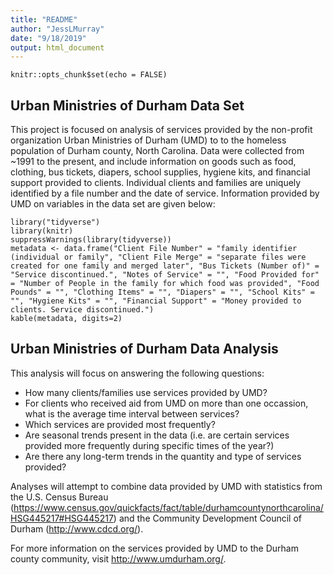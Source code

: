 ```yaml
---
title: "README"
author: "JessLMurray"
date: "9/18/2019"
output: html_document
---
```


```{r setup, include=FALSE}
knitr::opts_chunk$set(echo = FALSE)
```

## Urban Ministries of Durham Data Set

This project is focused on analysis of services provided by the non-profit organization Urban Ministries of Durham (UMD) to to the homeless population of Durham county, North Carolina. Data were collected from ~1991 to the present, and include information on goods such as food, clothing, bus tickets, diapers, school supplies, hygiene kits, and financial support provided to clients. Individual clients and families are uniquely identified by a file number and the date of service. Information provided by UMD on variables in the data set are given below:

```{r message=FALSE}
library("tidyverse")
library(knitr)
suppressWarnings(library(tidyverse))
metadata <- data.frame("Client File Number" = "family identifier (individual or family", "Client File Merge" = "separate files were created for one family and merged later", "Bus Tickets (Number of)" = "Service discontinued.", "Notes of Service" = "", "Food Provided for" = "Number of People in the family for which food was provided", "Food Pounds" = "", "Clothing Items" = "", "Diapers" = "", "School Kits" = "", "Hygiene Kits" = "", "Financial Support" = "Money provided to clients. Service discontinued.")
kable(metadata, digits=2)
```

## Urban Ministries of Durham Data Analysis

This analysis will focus on answering the following questions: 

* How many clients/families use services provided by UMD?
* For clients who received aid from UMD on more than one occassion, what is the average time interval between services?
* Which services are provided most frequently?
* Are seasonal trends present in the data (i.e. are certain services provided more frequently during specific times of the year?)
* Are there any long-term trends in the quantity and type of services provided? 

Analyses will attempt to combine data provided by UMD with statistics from the U.S. Census Bureau (https://www.census.gov/quickfacts/fact/table/durhamcountynorthcarolina/HSG445217#HSG445217) and the Community Development Council of Durham (http://www.cdcd.org/). 

For more information on the services provided by UMD to the Durham county community, visit http://www.umdurham.org/. 

